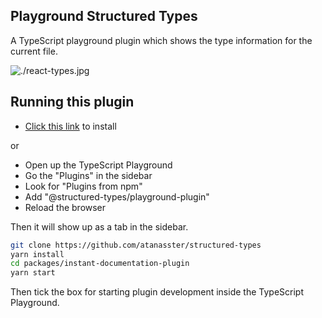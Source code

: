 ## Playground Structured Types

A TypeScript playground plugin which shows the type information for the current file.

![./react-types.jpg](https://github.com/atanasster/structured-types/raw/master/packages/ts-playground-plugin/react-types.jpg)

## Running this plugin

- [Click this link](https://www.typescriptlang.org/play?install-plugin=@structured-types/playground-plugin) to install

or

- Open up the TypeScript Playground
- Go the "Plugins" in the sidebar
- Look for "Plugins from npm"
- Add "@structured-types/playground-plugin"
- Reload the browser

Then it will show up as a tab in the sidebar.

```sh
git clone https://github.com/atanasster/structured-types
yarn install
cd packages/instant-documentation-plugin
yarn start
```

Then tick the box for starting plugin development inside the TypeScript Playground.
